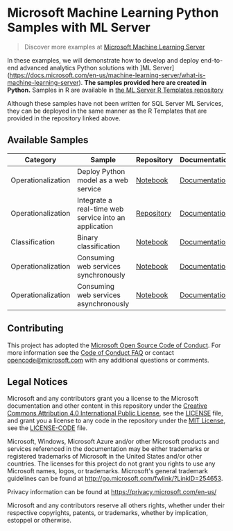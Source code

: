 # Microsoft Machine Learning Python Samples with ML Server

> Discover more examples at [Microsoft Machine Learning Server](https://github.com/Microsoft/ML-Server)

In these examples, we will demonstrate how to develop and deploy end-to-end advanced analytics Python solutions with ]ML Server](https://docs.microsoft.com/en-us/machine-learning-server/what-is-machine-learning-server). **The samples provided here are created in Python.**
Samples in R are available in [the ML Server R Templates repository](https://github.com/Microsoft/SQL-Server-R-Services-Samples)

Although these samples have not been written for SQL Server ML Services, they can be deployed in the same manner as the R Templates that are provided in the repository linked above.

## Available Samples

|Category|Sample|Repository|Documentation|
|-|-|-|-|
|Operationalization|Deploy Python model as a web service|[Notebook](operationalize\Quickstart_Publish_Python_Web_Service.ipynb)|[Documentation](https://docs.microsoft.com/en-us/machine-learning-server/operationalize/python/quickstart-deploy-python-web-service)|
|Operationalization|Integrate a real-time web service into an application|[Repository](operationalize\Publish_Realtime_Web_Service_in_Python.ipynb)|[Documentation](https://docs.microsoft.com/en-us/machine-learning-server/operationalize/python/quickstart-application-integration-with-swagger)|
|Classification|Binary classification|[Notebook](microsoftml\quickstarts\binary-classification\Binary+Classification+Quickstart.ipynb)|[Documentation](https://docs.microsoft.com/en-us/machine-learning-server/python/quickstart-binary-classification-with-microsoftml)|
|Operationalization|Consuming web services synchronously|[Notebook](operationalize\Explore_Consume_Python_Web_Services.ipynb)|[Documentation](https://docs.microsoft.com/en-us/machine-learning-server/operationalize/python/how-to-consume-web-services)|
|Operationalization|Consuming web services asynchronously|[Notebook](operationalize\Explore_Batch_Consume_Python_Web_Services.ipynb)|[Documentation](https://docs.microsoft.com/en-us/machine-learning-server/operationalize/python/how-to-consume-web-services-async)|

## Contributing
This project has adopted the [Microsoft Open Source Code of Conduct](https://opensource.microsoft.com/codeofconduct/). For more information see the [Code of Conduct FAQ](https://opensource.microsoft.com/codeofconduct/faq/) or contact [opencode@microsoft.com](mailto:opencode@microsoft.com) with any additional questions or comments.

## Legal Notices

Microsoft and any contributors grant you a license to the Microsoft documentation and other content
in this repository under the [Creative Commons Attribution 4.0 International Public License](https://creativecommons.org/licenses/by/4.0/legalcode),
see the [LICENSE](LICENSE) file, and grant you a license to any code in the repository under the [MIT License](https://opensource.org/licenses/MIT), see the
[LICENSE-CODE](LICENSE-CODE) file.

Microsoft, Windows, Microsoft Azure and/or other Microsoft products and services referenced in the documentation
may be either trademarks or registered trademarks of Microsoft in the United States and/or other countries.
The licenses for this project do not grant you rights to use any Microsoft names, logos, or trademarks.
Microsoft's general trademark guidelines can be found at http://go.microsoft.com/fwlink/?LinkID=254653.

Privacy information can be found at https://privacy.microsoft.com/en-us/

Microsoft and any contributors reserve all others rights, whether under their respective copyrights, patents,
or trademarks, whether by implication, estoppel or otherwise.
